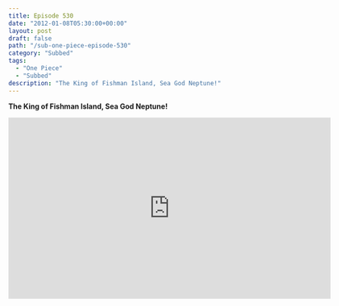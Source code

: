 ```yaml
---
title: Episode 530
date: "2012-01-08T05:30:00+00:00"
layout: post
draft: false
path: "/sub-one-piece-episode-530"
category: "Subbed"
tags:
  - "One Piece"
  - "Subbed"
description: "The King of Fishman Island, Sea God Neptune!"
---
```


**The King of Fishman Island, Sea God Neptune!**

<iframe width="640" height="360" src="https://www.rapidvideo.com/e/G6FRPF6Y99" frameborder="0" marginwidth=0 marginheight=0 scrolling=no allowfullscreen></iframe>

